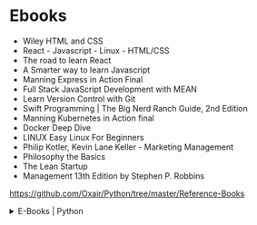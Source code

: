 # Ebooks

* Wiley HTML and CSS
* React - Javascript - Linux - HTML/CSS
* The road to learn React
* A Smarter way to learn Javascript
* Manning Express in Action Final
* Full Stack JavaScript Development with MEAN
* Learn Version Control with Git
* Swift Programming | The Big Nerd Ranch Guide, 2nd Edition
* Manning Kubernetes in Action final
* Docker Deep Dive
* LINUX Easy Linux For Beginners
* Philip Kotler, Kevin Lane Keller - Marketing Management
* Philosophy the Basics
* The Lean Startup
* Management 13th Edition by Stephen P. Robbins


https://github.com/Oxair/Python/tree/master/Reference-Books
 
<details>
  <summary>E-Books | Python</summary>
 
    * A SmarterWay_to_Learn_Python
 
    * Deep Learning with Python
    
    * Learning Git
    
    * Learning Pandas
    
    * Matplotlib for Python Developers
    
    * NumPy 3rd Edition 2
    
    * Python Crash Course
    
    * Python for Data Analysis
    
    * Workflow of version control
</details>
